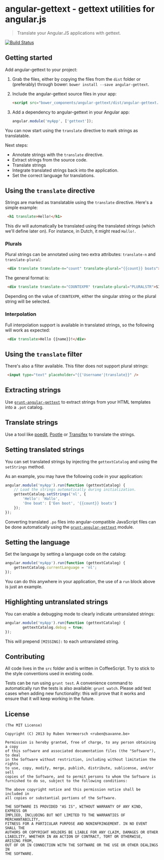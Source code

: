 # angular-gettext - gettext utilities for angular.js

> Translate your Angular.JS applications with gettext.

[![Build Status](https://travis-ci.org/rubenv/angular-gettext.png?branch=master)](https://travis-ci.org/rubenv/angular-gettext)

## Getting started

Add angular-gettext to your project:

1. Grab the files, either by copying the files from the `dist` folder or (preferably) through bower: `bower install --save angular-gettext`.
2. Include the angular-gettext source files in your app:
   
   ```html
   <script src="bower_components/angular-gettext/dist/angular-gettext.min.js"></script>
   ```
   
3. Add a dependency to angular-gettext in your Angular app:

   ```js
   angular.module('myApp', ['gettext']);
   ```
   
You can now start using the `translate` directive to mark strings as translatable.

Next steps:

* Annotate strings with the `translate` directive.
* Extract strings from the source code.
* Translate strings
* Integrate translated strings back into the application.
* Set the correct language for translations.

## Using the `translate` directive

Strings are marked as translatable using the `translate` directive. Here's a simple example:

```html
 <h1 translate>Hello!</h1>
```

This div will automatically be translated using the translated strings (which we'll define later on). For instance, in Dutch, it might read `Hallo!`.

### Plurals

Plural strings can be annotated using two extra attributes: `translate-n` and `translate-plural`:

```html
 <div translate translate-n="count" translate-plural="{{count}} boats">One boat</div>
```

The general format is:

```html
 <div translate translate-n="COUNTEXPR" translate-plural="PLURALSTR">SINGULARSTR</div>
```

Depending on the value of `COUNTEXPR`, either the singular string or the plural string will be selected.

### Interpolation

Full interpolation support is available in translated strings, so the following will work as expected:

```html
 <div translate>Hello {{name}}!</div>
```

## Using the `translate` filter

There's also a filter available. This filter does not support plural strings:

```html
 <input type="text" placeholder="{{'Username'|translate}}" />
```

## Extracting strings

Use [`grunt-angular-gettext`](https://github.com/rubenv/grunt-angular-gettext) to extract strings from your HTML templates into a `.pot` catalog.

## Translate strings

Use a tool like [poedit](http://www.poedit.net/), [Pootle](http://pootle.translatehouse.org/) or [Transifex](https://www.transifex.com/) to translate the strings.

## Setting translated strings

You can set translated strings by injecting the `gettextCatalog` and using the `setStrings` method.

As an example, you may have the following code in your application:

```js
angular.module('myApp').run(function (gettextCatalog) {
    // Load the strings automatically during initialization.
    gettextCatalog.setStrings('nl', {
        'Hello': 'Hallo',
        'One boat': ['Een boot', '{{count}} boats']
    });
});
```

Converting translated `.po` files into angular-compatible JavaScript files can be done automatically using the [`grunt-angular-gettext`](https://github.com/rubenv/grunt-angular-gettext) module.

## Setting the language

Set the language by setting a language code on the catalog:

```js
angular.module('myApp').run(function (gettextCatalog) {
    gettextCatalog.currentLanguage = 'nl';
});
```

You can do this anywhere in your application, the use of a `run` block above is just an example.

## Highlighting untranslated strings

You can enable a debugging mode to clearly indicate untranslated strings:

```js
angular.module('myApp').run(function (gettextCatalog) {
        gettextCatalog.debug = true;
});
```

This will prepend `[MISSING]:` to each untranslated string.

## Contributing
All code lives in the `src` folder and is written in CoffeeScript. Try to stick to the style conventions used in existing code.

Tests can be run using `grunt test`. A convenience command to automatically run the tests is also available: `grunt watch`. Please add test cases when adding new functionality: this will prove that it works and ensure that it will keep working in the future.
    
## License 

    (The MIT License)

    Copyright (C) 2013 by Ruben Vermeersch <ruben@savanne.be>

    Permission is hereby granted, free of charge, to any person obtaining a copy
    of this software and associated documentation files (the "Software"), to deal
    in the Software without restriction, including without limitation the rights
    to use, copy, modify, merge, publish, distribute, sublicense, and/or sell
    copies of the Software, and to permit persons to whom the Software is
    furnished to do so, subject to the following conditions:

    The above copyright notice and this permission notice shall be included in
    all copies or substantial portions of the Software.

    THE SOFTWARE IS PROVIDED "AS IS", WITHOUT WARRANTY OF ANY KIND, EXPRESS OR
    IMPLIED, INCLUDING BUT NOT LIMITED TO THE WARRANTIES OF MERCHANTABILITY,
    FITNESS FOR A PARTICULAR PURPOSE AND NONINFRINGEMENT. IN NO EVENT SHALL THE
    AUTHORS OR COPYRIGHT HOLDERS BE LIABLE FOR ANY CLAIM, DAMAGES OR OTHER
    LIABILITY, WHETHER IN AN ACTION OF CONTRACT, TORT OR OTHERWISE, ARISING FROM,
    OUT OF OR IN CONNECTION WITH THE SOFTWARE OR THE USE OR OTHER DEALINGS IN
    THE SOFTWARE.
